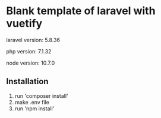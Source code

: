 
# Blank template of laravel with vuetify

laravel version: 5.8.36

php version: 7.1.32

node version: 10.7.0


## Installation
1. run 'composer install'
2. make .env file
3. run 'npm install'
